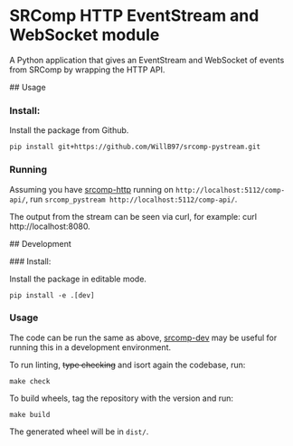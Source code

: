 # SRComp HTTP EventStream and WebSocket module

A Python application that gives an EventStream and WebSocket of events from SRComp by wrapping the HTTP API.

## Usage

### Install:

Install the package from Github.
```
pip install git+https://github.com/WillB97/srcomp-pystream.git
```

### Running

Assuming you have [srcomp-http](https://github.com/PeterJCLaw/srcomp-http)
running on `http://localhost:5112/comp-api/`,
run `srcomp_pystream http://localhost:5112/comp-api/`.

The output from the stream can be seen via curl, for example: curl http://localhost:8080.

## Development

### Install:

Install the package in editable mode.
```
pip install -e .[dev]
```

### Usage

The code can be run the same as above, [srcomp-dev](https://github.com/PeterJCLaw/srcomp-dev)
may be useful for running this in a development environment.

To run linting, ~~type checking~~ and isort again the codebase, run:
```
make check
```

To build wheels, tag the repository with the version and run:
```
make build
```
The generated wheel will be in `dist/`.
